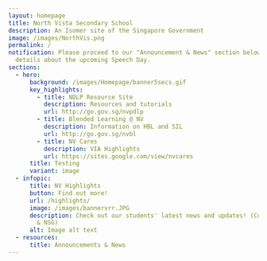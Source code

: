 ```yaml
---
layout: homepage
title: North Vista Secondary School
description: An Isomer site of the Singapore Government
image: /images/NorthVis.png
permalink: /
notification: Please proceed to our "Announcement & News" section below to find
  details about the upcoming Speech Day.
sections:
  - hero:
      background: /images/Homepage/banner5secs.gif
      key_highlights:
        - title: NDLP Resource Site
          description: Resources and tutorials
          url: http://go.gov.sg/nvpdlp
        - title: Blended Learning @ NV
          description: Information on HBL and SIL
          url: http://go.gov.sg/nvbl
        - title: NV Cares
          description: VIA Highlights
          url: https://sites.google.com/view/nvcares
      title: Testing
      variant: image
  - infopic:
      title: NV Highlights
      button: Find out more!
      url: /highlights/
      image: /images/bannervrr.JPG
      description: Check out our students' latest news and updates! (Competitions, SYF
        & NSG)
      alt: Image alt text
  - resources:
      title: Announcements & News
---
```

